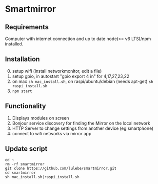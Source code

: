 # Smartmirror

## Requirements

Computer with internet connection and up to date node(>= v6 LTS)/npm installed.

## Installation

0. setup wifi (install networkmonitor, edit a file)
1. setup gpio, in autostart "gpio export 4 in" for 4,17,27,23,22
2. on mac `sh mac_install.sh`, on raspi/ubuntu/debian (needs apt-get) `sh raspi_install.sh`
3. `npm start`

## Functionality

1. Displays modules on screen
2. Bonjour service discovery for finding the Mirror on the local network
3. HTTP Server to change settings from another device (eg smartphone)
4. connect to wifi networks via mirror app

## Update script
    cd ~
    rm -rf smartmirror
    git clone https://github.com/lulebe/smartmirror.git
    cd smartmirror
    sh mac_install.sh|raspi_install.sh
